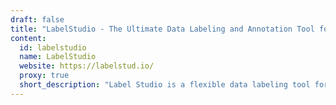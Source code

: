 ```yaml
---
draft: false
title: "LabelStudio - The Ultimate Data Labeling and Annotation Tool for AI & Machine Learning"
content:
  id: labelstudio
  name: LabelStudio
  website: https://labelstud.io/
  proxy: true
  short_description: "Label Studio is a flexible data labeling tool for machine learning, supporting multiple data types and providing features like ML-assisted labeling, project management, and seamless integration with your ML pipeline."
---
```

